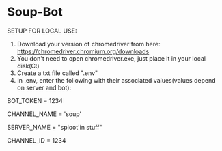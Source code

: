 # Soup-Bot

SETUP FOR LOCAL USE:
1. Download your version of chromedriver from here: https://chromedriver.chromium.org/downloads
2. You don't need to open chromedriver.exe, just place it in your local disk(C:)
3. Create a txt file called ".env"
4. In .env, enter the following with their associated values(values depend on server and bot):

BOT_TOKEN = 1234

CHANNEL_NAME = 'soup'

SERVER_NAME = "sploot'in stuff"

CHANNEL_ID = 1234

